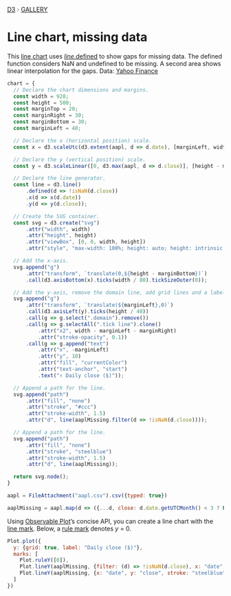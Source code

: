 <div style="color: grey; font: 13px/25.5px var(--sans-serif); text-transform: uppercase;"><h1 style="display: none;">Line chart, missing data</h1><a href="https://d3js.org/">D3</a> › <a href="/@d3/gallery">Gallery</a></div>

# Line chart, missing data

This [line chart](/@d3/line-chart/2) uses [*line*.defined](https://d3js.org/d3-shape/line#line_defined) to show gaps for missing data. The defined function considers NaN and undefined to be missing. A second area shows linear interpolation for the gaps. Data: [Yahoo Finance](https://finance.yahoo.com/lookup)

```js echo
chart = {
  // Declare the chart dimensions and margins.
  const width = 928;
  const height = 500;
  const marginTop = 20;
  const marginRight = 30;
  const marginBottom = 30;
  const marginLeft = 40;

  // Declare the x (horizontal position) scale.
  const x = d3.scaleUtc(d3.extent(aapl, d => d.date), [marginLeft, width - marginRight]);

  // Declare the y (vertical position) scale.
  const y = d3.scaleLinear([0, d3.max(aapl, d => d.close)], [height - marginBottom, marginTop]);

  // Declare the line generator.
  const line = d3.line()
      .defined(d => !isNaN(d.close))
      .x(d => x(d.date))
      .y(d => y(d.close));

  // Create the SVG container.
  const svg = d3.create("svg")
      .attr("width", width)
      .attr("height", height)
      .attr("viewBox", [0, 0, width, height])
      .attr("style", "max-width: 100%; height: auto; height: intrinsic;");

  // Add the x-axis.
  svg.append("g")
      .attr("transform", `translate(0,${height - marginBottom})`)
      .call(d3.axisBottom(x).ticks(width / 80).tickSizeOuter(0));

  // Add the y-axis, remove the domain line, add grid lines and a label.
  svg.append("g")
      .attr("transform", `translate(${marginLeft},0)`)
      .call(d3.axisLeft(y).ticks(height / 40))
      .call(g => g.select(".domain").remove())
      .call(g => g.selectAll(".tick line").clone()
          .attr("x2", width - marginLeft - marginRight)
          .attr("stroke-opacity", 0.1))
      .call(g => g.append("text")
          .attr("x", -marginLeft)
          .attr("y", 10)
          .attr("fill", "currentColor")
          .attr("text-anchor", "start")
          .text("↑ Daily close ($)"));

  // Append a path for the line.
  svg.append("path")
      .attr("fill", "none")
      .attr("stroke", "#ccc")
      .attr("stroke-width", 1.5)
      .attr("d", line(aaplMissing.filter(d => !isNaN(d.close))));

  // Append a path for the line.
  svg.append("path")
      .attr("fill", "none")
      .attr("stroke", "steelblue")
      .attr("stroke-width", 1.5)
      .attr("d", line(aaplMissing));

  return svg.node();
}
```

```js echo
aapl = FileAttachment("aapl.csv").csv({typed: true})
```

```js echo
aaplMissing = aapl.map(d => ({...d, close: d.date.getUTCMonth() < 3 ? NaN : d.close})) // simulate gaps
```

Using [Observable Plot](https://observablehq.com/plot)’s concise API, you can create a line chart with the [line mark](https://observablehq.com/plot/marks/line). Below, a [rule mark](https://observablehq.com/plot/marks/rule) denotes *y* = 0.

```js echo
Plot.plot({
  y: {grid: true, label: "Daily close ($)"},
  marks: [
    Plot.ruleY([0]),
    Plot.lineY(aaplMissing, {filter: (d) => !isNaN(d.close), x: "date", y: "close", stroke: "#ccc"}),
    Plot.lineY(aaplMissing, {x: "date", y: "close", stroke: "steelblue"})
  ]
})
```
